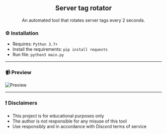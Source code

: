<div align="center">
  <h2 align="center">Server tag rotator</h2>
  <p align="center">
    An automated tool that rotates server tags every 2 seconds.
  </p>
</div>

### ⚙️ Installation

- Requires: `Python 3.7+`
- Install the requirements: `pip install requests`
- Run file: `python3 main.py`

---

### 📹 Preview

![Preview](https://i.imgur.com/RpdEKaD_d.webp?maxwidth=760&fidelity=grand)

---

### ❗ Disclaimers

- This project is for educational purposes only
- The author is not responsible for any misuse of this tool
- Use responsibly and in accordance with Discord terms of service

